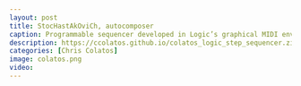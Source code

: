 ```yaml
---
layout: post
title: StocHastAkOviCh, autocomposer
caption: Programmable sequencer developed in Logic’s graphical MIDI environment. Probability distribution autocomposer functionality with Dmitri Shostakovich homage-scale constraint. Controls for independent and global pitch and velocity, independent and vector linear pitch and modulation, independent and global note on/off, and quick-drum sequencer.
description: https://ccolatos.github.io/colatos_logic_step_sequencer.zip
categories: [Chris Colatos]
image: colatos.png
video:
---
```

